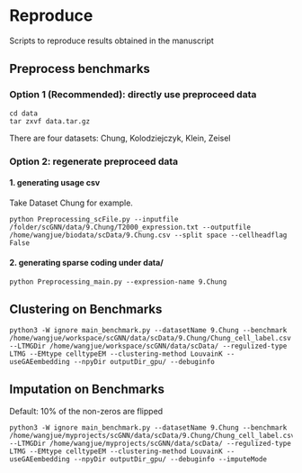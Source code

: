 # Reproduce 

Scripts to reproduce results obtained in the manuscript

## Preprocess benchmarks

### Option 1 (Recommended): directly use preproceed data

```shell
cd data
tar zxvf data.tar.gz 
```

There are four datasets: Chung, Kolodziejczyk, Klein, Zeisel

### Option 2: regenerate preproceed data

#### 1. generating usage csv

Take Dataset Chung for example.

```shell
python Preprocessing_scFile.py --inputfile /folder/scGNN/data/9.Chung/T2000_expression.txt --outputfile /home/wangjue/biodata/scData/9.Chung.csv --split space --cellheadflag False
```

#### 2. generating sparse coding under data/

```shell
python Preprocessing_main.py --expression-name 9.Chung
```

## Clustering on Benchmarks

```
python3 -W ignore main_benchmark.py --datasetName 9.Chung --benchmark /home/wangjue/workspace/scGNN/data/scData/9.Chung/Chung_cell_label.csv --LTMGDir /home/wangjue/workspace/scGNN/data/scData/ --regulized-type LTMG --EMtype celltypeEM --clustering-method LouvainK --useGAEembedding --npyDir outputDir_gpu/ --debuginfo  
```

## Imputation on Benchmarks

Default: 10% of the non-zeros are flipped

```
python3 -W ignore main_benchmark.py --datasetName 9.Chung --benchmark /home/wangjue/myprojects/scGNN/data/scData/9.Chung/Chung_cell_label.csv --LTMGDir /home/wangjue/myprojects/scGNN/data/scData/ --regulized-type LTMG --EMtype celltypeEM --clustering-method LouvainK --useGAEembedding --npyDir outputDir_gpu/ --debuginfo --imputeMode
```
